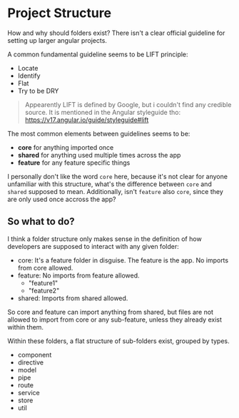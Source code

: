 
# Project Structure

How and why should folders exist?
There isn't a clear official guideline for setting up larger angular projects.

A common fundamental guideline seems to be LIFT principle:
- Locate
- Identify
- Flat
- Try to be DRY

> Appearently LIFT is defined by Google, but i couldn't find any credible source. It is mentioned in the Angular styleguide tho: https://v17.angular.io/guide/styleguide#lift

The most common elements between guidelines seems to be:
- **core** for anything imported once
- **shared** for anything used multiple times across the app
- **feature** for any feature specific things

I personally don't like the word `core` here, because it's not clear for anyone unfamiliar with this structure, what's the difference between `core` and `shared` supposed to mean. Additionally, isn't `feature` also `core`, since they are only used once accross the app?

## So what to do?

I think a folder structure only makes sense in the definition of how developers are supposed to interact with any given folder:
- core: It's a feature folder in disguise. The feature is the app. No imports from core allowed.
- feature: No imports from feature allowed.
  - "feature1"
  - "feature2"
- shared: Imports from shared allowed.

So core and feature can import anything from shared, but files are not allowed to import from core or any sub-feature, unless they already exist within them.

Within these folders, a flat structure of sub-folders exist, grouped by types.
- component
- directive
- model
- pipe
- route
- service
- store
- util
